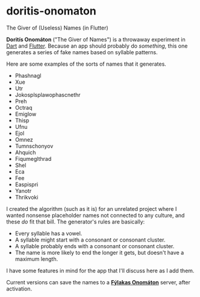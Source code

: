 # doritis-onomaton

The Giver of (Useless) Names (in Flutter)

**Doritís Onomáton** ("The Giver of Names") is a throwaway experiment in [Dart](https://dart.dev/) and [Flutter](https://flutter.dev/).  Because an app should probably do *something*, this one generates a series of fake names based on syllable patterns.

Here are some examples of the sorts of names that it generates.

 * Phashnagl
 * Xue
 * Utr
 * Jokosplsplawophascnethr
 * Preh
 * Octraq
 * Emiglow
 * Thisp
 * Ufnu
 * Ejol
 * Omnez
 * Tumnschonyov
 * Ahquich
 * Fiqumeglthrad
 * Shel
 * Eca
 * Fee
 * Easpispri
 * Yanotr
 * Thrikvoki

I created the algorithm (such as it is) for an unrelated project where I wanted nonsense placeholder names not connected to any culture, and these *do* fit that bill.  The generator's rules are basically:

 * Every syllable has a vowel.
 * A syllable might start with a consonant or consonant cluster.
 * A syllable probably ends with a consonant or consonant cluster.
 * The name is more likely to end the longer it gets, but doesn't have a maximum length.

I have some features in mind for the app that I'll discuss here as I add them.

Current versions can save the names to a [**Fýlakas Onomáton**](https://github.com/jcolag/fylakas-onomaton) server, after activation.

